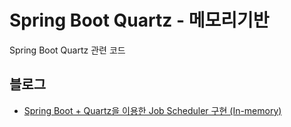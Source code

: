 Spring Boot Quartz - 메모리기반
======
Spring Boot Quartz 관련 코드

## 블로그
- <a href="https://blog.advenoh.pe.kr/java/20190909_spring_boot_quartz%EC%9D%84_%EC%9D%B4%EC%9A%A9%ED%95%9C_job_scheduler_%EA%B5%AC%ED%98%84_in-memory/" target="_blank">Spring Boot + Quartz을 이용한 Job Scheduler 구현 (In-memory)</a>
